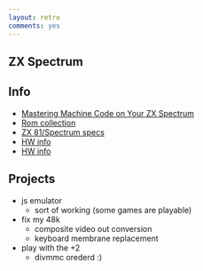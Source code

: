 ```yaml
---
layout: retro
comments: yes
---
```


ZX Spectrum
-----------

Info
----

* [Mastering Machine Code on Your ZX Spectrum](http://www.worldofspectrum.org/infoseekid.cgi?id=2000237)
* [Rom collection](http://www.shadowmagic.org.uk/spectrum/roms.html)
* [ZX 81/Spectrum specs](http://problemkaputt.de/zxdocs.htm)
* [HW info](http://wordpress.animatez.co.uk/computers/zx-spectrum/hardware/)
* [HW info](http://www.worldofspectrum.org/faq/reference/48kreference.htm#Hardware)

Projects
---------

* js emulator
  * sort of working (some games are playable)
* fix my 48k
  * composite video out conversion
  * keyboard membrane replacement
* play with the +2
  * divmmc orederd :)
